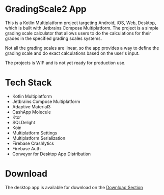 # GradingScale2 App

This is a Kotlin Multiplatform project targeting Android, iOS, Web, Desktop, which is built with
Jetbrains Compose Multiplatform. The project is a simple grading scale calculator that allows
users to do the calculations for their grades in the specified grading scales systems.

Not all the grading scales are linear, so the app provides a way to define the grading scale
and do exact calculations based on the user's input.

The projects is WIP and is not yet ready for production use.

# Tech Stack
- Kotlin Multiplatform
- Jetbrains Compose Multiplatform
- Adaptive Material3
- CashApp Molecule
- Ktor
- SQLDelight
- Koin
- Multiplatform Settings
- Multiplatform Serialization
- Firebase Crashlytics
- Firebase Auth
- Conveyor for Desktop App Distribution

# Download
The desktop app is available for download on the [Download Section](https://felix-leyva.github.io/gradingscale2/download)
